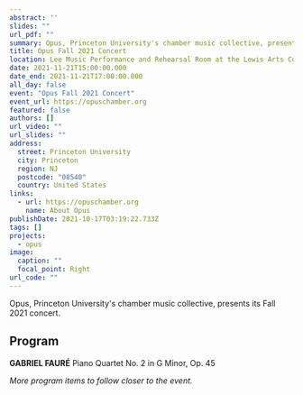 ```yaml
---
abstract: ''
slides: ""
url_pdf: ""
summary: Opus, Princeton University's chamber music collective, presents its Fall 2021 program.
title: Opus Fall 2021 Concert
location: Lee Music Performance and Rehearsal Room at the Lewis Arts Complex
date: 2021-11-21T15:00:00.000
date_end: 2021-11-21T17:00:00.000
all_day: false
event: "Opus Fall 2021 Concert"
event_url: https://opuschamber.org
featured: false
authors: []
url_video: ""
url_slides: ""
address:
  street: Princeton University
  city: Princeton
  region: NJ
  postcode: "08540"
  country: United States
links:
  - url: https://opuschamber.org
    name: About Opus
publishDate: 2021-10-17T03:19:22.733Z
tags: []
projects:
  - opus
image:
  caption: ""
  focal_point: Right
url_code: ""
---
```

Opus, Princeton University's chamber music collective, presents its Fall 2021 concert.

## Program
**GABRIEL FAURÉ** Piano Quartet No. 2 in G Minor, Op. 45

*More program items to follow closer to the event.*
